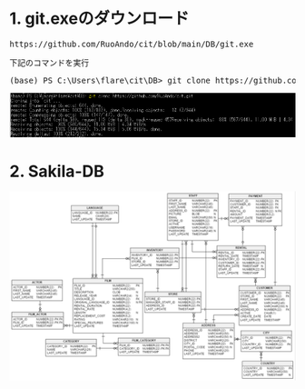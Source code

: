 # 1. git.exeのダウンロード


<pre>
https://github.com/RuoAndo/cit/blob/main/DB/git.exe
</pre>

下記のコマンドを実行
<pre>
(base) PS C:\Users\flare\cit\DB> git clone https://github.com/RuoAndo/cit.git
</pre>

<img src="git-clone.png">

# 2. Sakila-DB

<img src="sakila.png">
